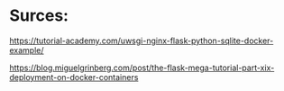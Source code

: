 # Surces:
https://tutorial-academy.com/uwsgi-nginx-flask-python-sqlite-docker-example/  

https://blog.miguelgrinberg.com/post/the-flask-mega-tutorial-part-xix-deployment-on-docker-containers  


